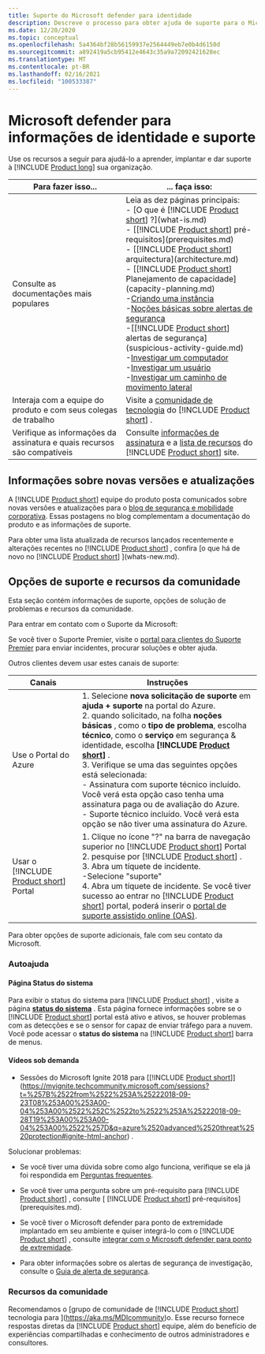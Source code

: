 ```yaml
---
title: Suporte do Microsoft defender para identidade
description: Descreve o processo para obter ajuda de suporte para o Microsoft defender para identidade.
ms.date: 12/20/2020
ms.topic: conceptual
ms.openlocfilehash: 5a4364bf28b56159937e2564449eb7e0b4d6150d
ms.sourcegitcommit: a892419a5cb95412e4643c35a9a72092421628ec
ms.translationtype: MT
ms.contentlocale: pt-BR
ms.lasthandoff: 02/16/2021
ms.locfileid: "100533387"
---
```

# <a name="microsoft-defender-for-identity-information-and-support"></a>Microsoft defender para informações de identidade e suporte

Use os recursos a seguir para ajudá-lo a aprender, implantar e dar suporte à [!INCLUDE [Product long](includes/product-long.md)] sua organização.

|Para fazer isso...|... faça isso:|
|----|----|
|Consulte as documentações mais populares|Leia as dez páginas principais:<br>- [O que é [!INCLUDE [Product short](includes/product-short.md)] ?](what-is.md)<br>- [[!INCLUDE [Product short](includes/product-short.md)] pré-requisitos](prerequisites.md)<br>- [[!INCLUDE [Product short](includes/product-short.md)] arquitectura](architecture.md)<br>- [[!INCLUDE [Product short](includes/product-short.md)] Planejamento de capacidade](capacity-planning.md)<br>-[Criando uma instância](install-step1.md)<br>-[Noções básicas sobre alertas de segurança](understanding-security-alerts.md)<br>-[[!INCLUDE [Product short](includes/product-short.md)] alertas de segurança](suspicious-activity-guide.md)<br>-[Investigar um computador](investigate-a-computer.md)<br>-[Investigar um usuário](investigate-a-user.md)<br>-[Investigar um caminho de movimento lateral](investigate-lateral-movement-path.md)
|Interaja com a equipe do produto e com seus colegas de trabalho|Visite a [comunidade de tecnologia](https://techcommunity.microsoft.com/t5/Azure-Advanced-Threat-Protection/bd-p/AzureAdvancedThreatProtection) do [!INCLUDE [Product short](includes/product-short.md)] .|
|Verifique as informações da assinatura e quais recursos são compatíveis|Consulte [informações de assinatura](https://www.microsoft.com/cloud-platform/azure-information-protection-pricing) e a [lista de recursos](https://www.microsoft.com/cloud-platform/azure-information-protection-features) do [!INCLUDE [Product short](includes/product-short.md)] site.|

## <a name="information-about-new-releases-and-updates"></a>Informações sobre novas versões e atualizações

A [!INCLUDE [Product short](includes/product-short.md)] equipe do produto posta comunicados sobre novas versões e atualizações para o [blog de segurança e mobilidade corporativa](https://cloudblogs.microsoft.com/enterprisemobility/author/microsoft-advanced-threat-analytics-team/). Essas postagens no blog complementam a documentação do produto e as informações de suporte.

Para obter uma lista atualizada de recursos lançados recentemente e alterações recentes no [!INCLUDE [Product short](includes/product-short.md)] , confira [o que há de novo no [!INCLUDE [Product short](includes/product-short.md)] ](whats-new.md).

## <a name="support-options-and-community-resources"></a>Opções de suporte e recursos da comunidade

Esta seção contém informações de suporte, opções de solução de problemas e recursos da comunidade.

Para entrar em contato com o Suporte da Microsoft:

Se você tiver o Suporte Premier, visite o [portal para clientes do Suporte Premier](https://premier.microsoft.com/) para enviar incidentes, procurar soluções e obter ajuda.

Outros clientes devem usar estes canais de suporte:

| Canais|Instruções|
|------|-----|
|Use o Portal do Azure|1. Selecione **nova solicitação de suporte** em **ajuda + suporte** na portal do Azure.<br>2. quando solicitado, na folha **noções básicas** , como o **tipo de problema**, escolha **técnico**, como o **serviço** em segurança & identidade, escolha **[!INCLUDE [Product short](includes/product-short.md)]** .<br>3. Verifique se uma das seguintes opções está selecionada:<br>- Assinatura com suporte técnico incluído. Você verá esta opção caso tenha uma assinatura paga ou de avaliação do Azure.<br>- Suporte técnico incluído. Você verá esta opção se não tiver uma assinatura do Azure.|
|Usar o [!INCLUDE [Product short](includes/product-short.md)] Portal| 1. Clique no ícone "?" na barra de navegação superior no [!INCLUDE [Product short](includes/product-short.md)] Portal<br>2. pesquise por [!INCLUDE [Product short](includes/product-short.md)] .<br>3. Abra um tíquete de incidente.<br>-Selecione "suporte"<br>4. Abra um tíquete de incidente. Se você tiver sucesso ao entrar no [!INCLUDE [Product short](includes/product-short.md)] portal, poderá inserir o [portal de suporte assistido online (OAS)](https://support.microsoft.com/assistedsupportproducts). |

Para obter opções de suporte adicionais, fale com seu contato da Microsoft.

### <a name="self-help"></a>Autoajuda

#### <a name="system-status-page"></a>Página Status do sistema

Para exibir o status do sistema para [!INCLUDE [Product short](includes/product-short.md)] , visite a página [**status do sistema**](https://health.atp.azure.com/) . Esta página fornece informações sobre se o [!INCLUDE [Product short](includes/product-short.md)] portal está ativo e ativos, se houver problemas com as detecções e se o sensor for capaz de enviar tráfego para a nuvem. Você pode acessar o **status do sistema** na [!INCLUDE [Product short](includes/product-short.md)] barra de menus.

#### <a name="on-demand-videos"></a>Vídeos sob demanda

- Sessões do Microsoft Ignite 2018 para [[!INCLUDE [Product short](includes/product-short.md)]](https://myignite.techcommunity.microsoft.com/sessions?t=%257B%2522from%2522%253A%25222018-09-23T08%253A00%253A00-04%253A00%2522%252C%2522to%2522%253A%25222018-09-28T19%253A00%253A00-04%253A00%2522%257D&q=azure%2520advanced%2520threat%2520protection#ignite-html-anchor) .

Solucionar problemas:

- Se você tiver uma dúvida sobre como algo funciona, verifique se ela já foi respondida em [Perguntas frequentes](technical-faq.yml).

- Se você tiver uma pergunta sobre um pré-requisito para [!INCLUDE [Product short](includes/product-short.md)] , consulte [ [!INCLUDE [Product short](includes/product-short.md)] pré-requisitos](prerequisites.md).

- Se você tiver o Microsoft defender para ponto de extremidade implantado em seu ambiente e quiser integrá-lo com o [!INCLUDE [Product short](includes/product-short.md)] , consulte [integrar com o Microsoft defender para ponto de extremidade](integrate-mde.md).

- Para obter informações sobre os alertas de segurança de investigação, consulte o [Guia de alerta de segurança](suspicious-activity-guide.md).

### <a name="community-resources"></a>Recursos da comunidade

Recomendamos o [grupo de comunidade de [!INCLUDE [Product short](includes/product-short.md)] tecnologia para ](https://aka.ms/MDIcommunity)o. Esse recurso fornece respostas diretas da [!INCLUDE [Product short](includes/product-short.md)] equipe, além do benefício de experiências compartilhadas e conhecimento de outros administradores e consultores.
